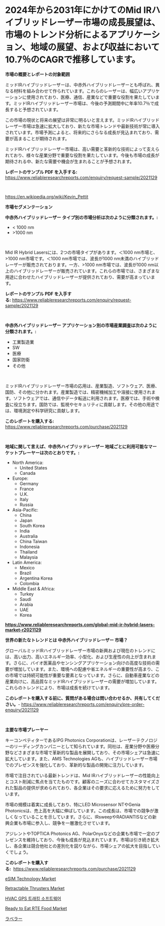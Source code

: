 <p><h1>2024年から2031年にかけてのMid IRハイブリッドレーザー市場の成長展望は、市場のトレンド分析によるアプリケーション、地域の展望、および収益において10.7％のCAGRで推移しています。</h1></p><p><strong>市場の概要とレポートの対象範囲</strong></p>
<p><p>ミッドIRハイブリッドレーザーは、中赤外ハイブリッドレーザーとも呼ばれ、異なる材料を組み合わせて作られています。これらのレーザーは、幅広いアプリケーションに使用されており、医療、通信、産業などで重要な役割を果たしています。ミッドIRハイブリッドレーザー市場は、今後の予測期間中に年率10.7％で成長すると予想されています。</p><p>この市場の現状と将来の展望は非常に明るいと言えます。ミッドIRハイブリッドレーザー市場は急速に拡大しており、新たな市場トレンドや最新技術が常に導入されています。市場予測によると、将来的にさらなる成長が見込まれており、需要が高まることが期待されます。</p><p>ミッドIRハイブリッドレーザー市場は、高い需要と革新的な技術によって支えられており、様々な産業分野で重要な役割を果たしています。今後も市場の成長が期待される中、新たな需要や機会が生まれることが予想されます。</p></p>
<p><strong>レポートのサンプル PDF を入手する:</strong> <a href="https://www.reliableresearchreports.com/enquiry/request-sample/2021129">https://www.reliableresearchreports.com/enquiry/request-sample/2021129</a></p>
<p>&nbsp;</p>
<p><a href="https://en.wikipedia.org/wiki/Kevin_Pettit">https://en.wikipedia.org/wiki/Kevin_Pettit</a></p>
<p><strong>市場セグメンテーション</strong></p>
<p><strong>中赤外ハイブリッドレーザー タイプ別の市場分析は次のように分類されます。:</strong></p>
<p><ul><li>< 1000 nm</li><li>>1000 nm</li></ul></p>
<p>&nbsp;</p>
<p><p>Mid IR Hybrid Lasersには、2つの市場タイプがあります。＜1000 nm市場と、>1000 nm市場です。＜1000 nm市場では、波長が1000 nm未満のハイブリッドレーザーが販売されております。一方、>1000 nm市場では、波長が1000 nm以上のハイブリッドレーザーが販売されています。これらの市場では、さまざまな用途に合わせたハイブリッドレーザーが提供されており、需要が高まっています。</p></p>
<p><strong>レポートのサンプル PDF を入手する:</strong>&nbsp;<a href="https://www.reliableresearchreports.com/enquiry/request-sample/2021129">https://www.reliableresearchreports.com/enquiry/request-sample/2021129</a></p>
<p>&nbsp;</p>
<p><strong> 中赤外ハイブリッドレーザー アプリケーション別の市場産業調査は次のように分類されます。:</strong></p>
<p><ul><li>工業製造業</li><li>SW</li><li>医療</li><li>国家防衛</li><li>その他</li></ul></p>
<p>&nbsp;</p>
<p><p>ミッドIRハイブリッドレーザー市場の応用は、産業製造、ソフトウェア、医療、国防、その他に分かれます。産業製造では、精密機械加工や溶接に使用されます。ソフトウェアでは、通信やデータ転送に利用されます。医療では、手術や検査に役立ちます。国防では、監視やセキュリティに貢献します。その他の用途では、環境測定や科学研究に貢献します。</p></p>
<p><strong>このレポートを購入する:</strong>&nbsp; <a href="https://www.reliableresearchreports.com/purchase/2021129">https://www.reliableresearchreports.com/purchase/2021129</a></p>
<p>&nbsp;</p>
<p><strong>地域に関して言えば、中赤外ハイブリッドレーザー 地域ごとに利用可能なマーケットプレーヤーは次のとおりです。:</strong></p>
<p><ul>
    <li>
        North America:
        <ul>
            <li>United States</li>
            <li>Canada</li>
        </ul>
    </li>
    <li>
        Europe:
        <ul>
            <li>Germany</li>
            <li>France</li>
            <li>U.K.</li>
            <li>Italy</li>
            <li>Russia</li>
        </ul>
    </li>
    <li>
        Asia-Pacific:
        <ul>
            <li>China</li>
            <li>Japan</li>
            <li>South Korea</li>
            <li>India</li>
            <li>Australia</li>
            <li>China Taiwan</li>
            <li>Indonesia</li>
            <li>Thailand</li>
            <li>Malaysia</li>
        </ul>
    </li>
    <li>
        Latin America:
        <ul>
            <li>Mexico</li>
            <li>Brazil</li>
            <li>Argentina Korea</li>
            <li>Colombia</li>
        </ul>
    </li>
    <li>
        Middle East & Africa:
        <ul>
            <li>Turkey</li>
            <li>Saudi</li>
            <li>Arabia</li>
            <li>UAE</li>
            <li>Korea</li>
        </ul>
    </li>
    </ul></p>
<p><strong><a href="https://www.reliableresearchreports.com/global-mid-ir-hybrid-lasers-market-r2021129">https://www.reliableresearchreports.com/global-mid-ir-hybrid-lasers-market-r2021129</a></strong>&nbsp;</p>
<p><strong>世界の新たなトレンドとは 中赤外ハイブリッドレーザー 市場？</strong></p>
<p><p>グローバルミッドIRハイブリッドレーザー市場の新興および現在のトレンドには、高い出力、高いエネルギー効率、小型化、および生産性の向上が含まれます。さらに、バイオ医薬品やセンシングアプリケーション向けの高度な技術の需要が増加しています。また、環境への配慮や省エネルギーの重要性が高まり、この市場では持続可能性が重要な要素となっています。さらに、自動車産業などの産業向けに、高品質なミッドIRハイブリッドレーザーの需要が増加しています。これらのトレンドにより、市場は成長を続けています。</p></p>
<p><strong>このレポートを購入する前に、質問がある場合は問い合わせるか、共有してください。</strong>- <a href="https://www.reliableresearchreports.com/enquiry/pre-order-enquiry/2021129">https://www.reliableresearchreports.com/enquiry/pre-order-enquiry/2021129</a></p>
<p>&nbsp;</p>
<p><strong>主要な市場プレーヤー</strong></p>
<p><p>キーコンペティターであるIPG Photonics Corporationは、レーザーテクノロジーのリーディングカンパニーとして知られています。同社は、産業分野や医療分野などさまざまな市場で革新的な製品を展開しており、その市場シェアは急速に拡大しています。また、AMS Technologies AGも、ハイブリッドレーザー市場でのプレゼンスを強化しており、革新的な製品の開発に注力しています。</p><p>市場で注目されている最新トレンドは、Mid IRハイブリッドレーザーの性能向上とコスト削減に焦点を当てたものです。顧客のニーズに合わせてカスタマイズされた製品の提供が求められており、各企業はその要求に応えるために努力をしています。</p><p>市場の規模は着実に成長しており、特にLED Microsensor NTやGenia Photonicsは、売上高を大幅に伸ばしています。この成長は、市場での競争が激しくなっていることを示しています。さらに、IRsweepやRADIANTISなどの新興企業も市場に参入し、競争を一層激化させています。</p><p>アジレントやTOPTICA Photonics AG、PolarOnyxなどの企業も市場で一定のプレゼンスを維持しており、今後も成長が見込まれています。市場は引き続き拡大し、各企業は競合他社との差別化を図りながら、市場シェアの拡大を目指していくでしょう。</p></p>
<p><strong>このレポートを購入する:</strong>&nbsp;&nbsp;<a href="https://www.reliableresearchreports.com/purchase/2021129">https://www.reliableresearchreports.com/purchase/2021129</a></p>
<p><p><a href="https://issuu.com/reportprime-2/docs/esim-technology-market-size-2030.pptx">eSIM Technology Market</a></p><p><a href="https://medium.com/@darrensipes2023/evaluating-global-retractable-thrusters-market-trends-and-growth-opportunities-by-region-type-ca2b64413bf8">Retractable Thrusters Market</a></p><p><a href="https://medium.com/@wheelgg5674537/hvac-gps-%EC%B6%94%EC%A0%81-%EC%86%8C%ED%94%84%ED%8A%B8%EC%9B%A8%EC%96%B4-%EC%8B%9C%EC%9E%A5-%EC%A0%90%EC%9C%A0%EC%9C%A8-%EB%B0%8F-%EC%83%88%EB%A1%9C%EC%9A%B4-%ED%8A%B8%EB%A0%8C%EB%93%9C-%EB%B6%84%EC%84%9D-%EC%9C%A0%ED%98%95-%EC%9D%91%EC%9A%A9-%ED%94%84%EB%A1%9C%EA%B7%B8%EB%9E%A8-%EC%B5%9C%EC%A2%85-%EC%82%AC%EC%9A%A9-%EB%B0%8F-2024%EB%85%84%EB%B6%80%ED%84%B0-2031%EB%85%84%EA%B9%8C%EC%A7%80%EC%9D%98-%EA%B8%B0%EA%B0%84%EC%97%90-%EB%8C%80%ED%95%9C-%EC%98%88%EC%B8%A1-e11e5e34a0ec">HVAC GPS 트래킹 소프트웨어</a></p><p><a href="https://github.com/prosalinda88/Market-Research-Report-List-5/blob/main/ready-to-eat-rte-food-market.md">Ready to Eat RTE Food Market</a></p><p><a href="https://medium.com/@rodhoppe07/%E3%83%A9%E3%83%99%E3%83%A9%E3%83%BC%E3%81%AE%E5%B8%82%E5%A0%B4%E8%A6%8F%E6%A8%A1-%E3%82%B7%E3%82%A7%E3%82%A2-%E3%83%88%E3%83%AC%E3%83%B3%E3%83%89%E5%88%86%E6%9E%90%E3%83%AC%E3%83%9D%E3%83%BC%E3%83%88-%E6%9C%80%E7%B5%82%E4%BD%BF%E7%94%A8-%E8%A3%BD%E8%96%AC%E7%94%A3%E6%A5%AD-%E5%8C%96%E5%AD%A6%E7%94%A3%E6%A5%AD-%E9%A3%9F%E5%93%81%E7%94%A3%E6%A5%AD-%E5%8C%96%E7%B2%A7%E5%93%81-%E3%81%9D%E3%81%AE%E4%BB%96-%E5%8E%9F%E6%9D%90%E6%96%99%E5%88%A5-2031%E5%B9%B4%E3%81%BE%E3%81%A7%E3%81%AE%E4%BA%88%E6%B8%AC-4f38dd1a91aa">ラベラー</a></p></p>